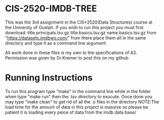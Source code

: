 # CIS-2520-IMDB-TREE
This was the 3rd assignment in the CIS*2520(Data Structures) course at the Universty of Guelph.
If you wish to run this project you must first download:
title.principals.tsv.gz
title.basics.tsv.gz
name.basics.tsv.gz
from "https://datasets.imdbws.com/" from there place them all in the same directory and type it as a command line argument

All work done in these files is my own to the specifications of A3. Permission was given by Dr.Kremer to post this on my github

# Running Instructions
To run this program type "make" in the command line while in the folder when type "make run" then the .tsv directory to exucute. Once done you may type "make clean" to get rid of all the .o files in the directory
NOTE:The load time for the amount of data in this project is massive so please be patient it is loading every peice of data from the imdb data base/
